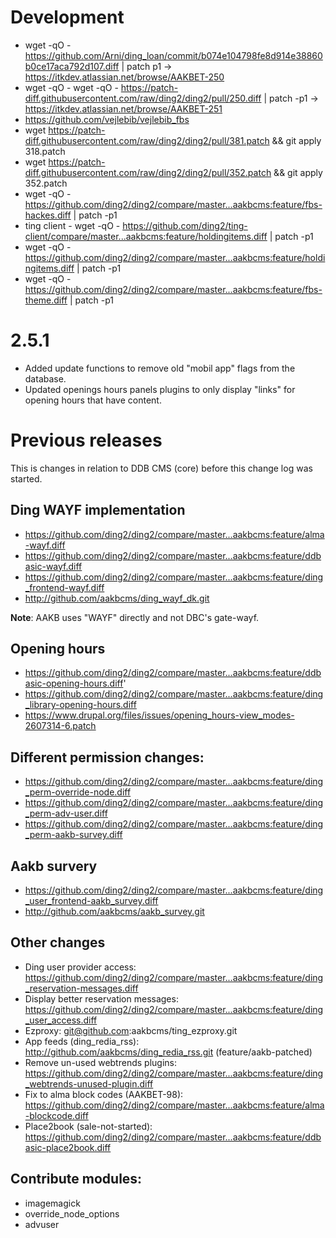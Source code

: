 
# Development

* wget -qO - https://github.com/Arni/ding_loan/commit/b074e104798fe8d914e38860b0ce17aca792d107.diff | patch p1 -> https://itkdev.atlassian.net/browse/AAKBET-250 
* wget -qO - wget -qO - https://patch-diff.githubusercontent.com/raw/ding2/ding2/pull/250.diff | patch -p1 -> https://itkdev.atlassian.net/browse/AAKBET-251
* https://github.com/vejlebib/vejlebib_fbs
* wget https://patch-diff.githubusercontent.com/raw/ding2/ding2/pull/381.patch && git apply 318.patch
* wget https://patch-diff.githubusercontent.com/raw/ding2/ding2/pull/352.patch && git apply 352.patch
* wget -qO - https://github.com/ding2/ding2/compare/master...aakbcms:feature/fbs-hackes.diff | patch -p1
* ting client - wget -qO - https://github.com/ding2/ting-client/compare/master...aakbcms:feature/holdingitems.diff | patch -p1
* wget -qO - https://github.com/ding2/ding2/compare/master...aakbcms:feature/holdingitems.diff | patch -p1
* wget -qO - https://github.com/ding2/ding2/compare/master...aakbcms:feature/fbs-theme.diff | patch -p1

# 2.5.1

* Added update functions to remove old "mobil app" flags from the database.
* Updated openings hours panels plugins to only display "links" for opening hours that have content.


# Previous releases

This is changes in relation to DDB CMS (core) before this change log was started.

## Ding WAYF implementation
* https://github.com/ding2/ding2/compare/master...aakbcms:feature/alma-wayf.diff
* https://github.com/ding2/ding2/compare/master...aakbcms:feature/ddbasic-wayf.diff
* https://github.com/ding2/ding2/compare/master...aakbcms:feature/ding_frontend-wayf.diff
* http://github.com/aakbcms/ding_wayf_dk.git

__Note__: AAKB uses "WAYF" directly and not DBC's gate-wayf.

## Opening hours
* https://github.com/ding2/ding2/compare/master...aakbcms:feature/ddbasic-opening-hours.diff'
* https://github.com/ding2/ding2/compare/master...aakbcms:feature/ding_library-opening-hours.diff
* https://www.drupal.org/files/issues/opening_hours-view_modes-2607314-6.patch


## Different permission changes:
* https://github.com/ding2/ding2/compare/master...aakbcms:feature/ding_perm-override-node.diff
* https://github.com/ding2/ding2/compare/master...aakbcms:feature/ding_perm-adv-user.diff
* https://github.com/ding2/ding2/compare/master...aakbcms:feature/ding_perm-aakb-survey.diff

## Aakb survery
* https://github.com/ding2/ding2/compare/master...aakbcms:feature/ding_user_frontend-aakb_survey.diff
* http://github.com/aakbcms/aakb_survey.git

## Other changes
* Ding user provider access: https://github.com/ding2/ding2/compare/master...aakbcms:feature/ding_reservation-messages.diff
* Display better reservation messages: https://github.com/ding2/ding2/compare/master...aakbcms:feature/ding_user_access.diff
* Ezproxy: git@github.com:aakbcms/ting_ezproxy.git
* App feeds (ding_redia_rss): http://github.com/aakbcms/ding_redia_rss.git (feature/aakb-patched)
* Remove un-used webtrends plugins: https://github.com/ding2/ding2/compare/master...aakbcms:feature/ding_webtrends-unused-plugin.diff
* Fix to alma block codes (AAKBET-98): https://github.com/ding2/ding2/compare/master...aakbcms:feature/alma-blockcode.diff
* Place2book (sale-not-started): https://github.com/ding2/ding2/compare/master...aakbcms:feature/ddbasic-place2book.diff


## Contribute modules:
* imagemagick
* override_node_options
* advuser
